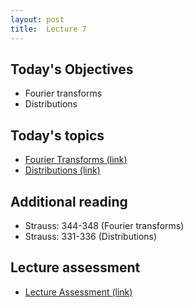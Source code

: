 ```yaml
---
layout: post
title:  Lecture 7
---
```


## Today's Objectives

* Fourier transforms
* Distributions

## Today's topics
* <a target="_parent" href="https://wcasper.github.io/math406spring2024/topics/010-fourier-transforms.html">Fourier Transforms (link)</a>
* <a target="_parent" href="https://wcasper.github.io/math406spring2024/topics/011-distributions.html">Distributions (link)</a>

## Additional reading

* Strauss:  344-348 (Fourier transforms)
* Strauss:  331-336 (Distributions)

## Lecture assessment
* <a target="_parent" href="https://wcasper.github.io/math406spring2024/quizzes/lecture7">Lecture Assessment (link)</a>

